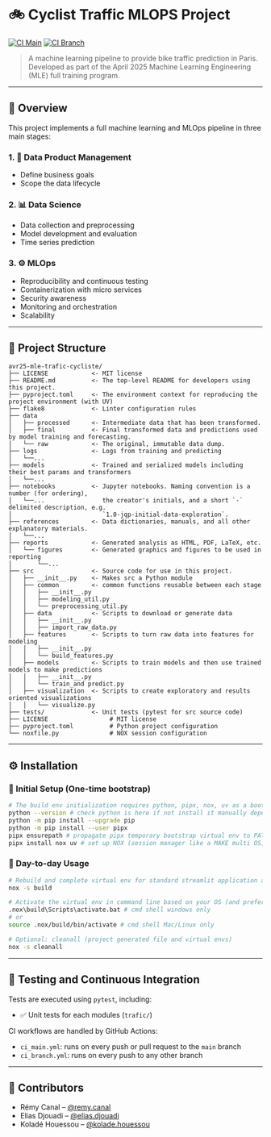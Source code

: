 # 🚲 Cyclist Traffic MLOPS Project

[![CI Main](https://github.com/zheddhe/avr25-mle-trafic-cycliste/actions/workflows/ci_main.yml/badge.svg)](https://github.com/zheddhe/avr25-mle-trafic-cycliste/actions)
[![CI Branch](https://github.com/zheddhe/avr25-mle-trafic-cycliste/actions/workflows/ci_branch.yml/badge.svg)](https://github.com/zheddhe/avr25-mle-trafic-cycliste/actions)

> A machine learning pipeline to provide bike traffic prediction in Paris.  
> Developed as part of the April 2025 Machine Learning Engineering (MLE) full training program.

---

## 🧭 Overview

This project implements a full machine learning and MLOps pipeline in three main stages:

### 1. 📐 Data Product Management

- Define business goals
- Scope the data lifecycle

### 2. 📊 Data Science

- Data collection and preprocessing
- Model development and evaluation
- Time series prediction

### 3. ⚙️ MLOps

- Reproducibility and continuous testing
- Containerization with micro services
- Security awareness
- Monitoring and orchestration
- Scalability

---

## 🧱 Project Structure

``` text
avr25-mle-trafic-cycliste/
├── LICENSE            <- MIT license
├── README.md          <- The top-level README for developers using this project.
├── pyproject.toml     <- The environment context for reproducing the project environment (with UV)
├── flake8             <- Linter configuration rules
├── data
│   ├── processed      <- Intermediate data that has been transformed.
│   ├── final          <- Final transformed data and predictions used by model training and forecasting.
│   └── raw            <- The original, immutable data dump.
├── logs               <- Logs from training and predicting
│   └──...
├── models             <- Trained and serialized models including their best params and transformers
│   └──...
├── notebooks          <- Jupyter notebooks. Naming convention is a number (for ordering),
│   └──...                the creator's initials, and a short `-` delimited description, e.g.
│                         `1.0-jqp-initial-data-exploration`.
├── references         <- Data dictionaries, manuals, and all other explanatory materials.
│   └──...
├── reports            <- Generated analysis as HTML, PDF, LaTeX, etc.
│   └── figures        <- Generated graphics and figures to be used in reporting
│       └──...
├── src                <- Source code for use in this project.
│   ├── __init__.py    <- Makes src a Python module
│   ├── common         <- common functions reusable between each stage
│   │   ├── __init__.py
│   │   ├── modeling_util.py 
│   │   └── preprocessing_util.py
│   ├── data           <- Scripts to download or generate data
│   │   ├── __init__.py
│   │   ├── import_raw_data.py 
│   ├── features       <- Scripts to turn raw data into features for modeling
│   │   ├── __init__.py
│   │   └── build_features.py
│   ├── models         <- Scripts to train models and then use trained models to make predictions
│   │   ├── __init__.py
│   │   └── train_and predict.py
│   ├── visualization  <- Scripts to create exploratory and results oriented visualizations
│   │   └── visualize.py
├── tests/             <- Unit tests (pytest for src source code)
├── LICENSE                 # MIT license
├── pyproject.toml          # Python project configuration
└── noxfile.py              # NOX session configuration
```

---

## ⚙️ Installation

### 🔧 Initial Setup (One-time bootstrap)

```bash
# The build env initialization requires python, pipx, nox, uv as a bootstrap
python --version # check python is here if not install it manually depending on your OS
python -m pip install --upgrade pip
python -m pip install --user pipx
pipx ensurepath # propagate pipx temporary bootstrap virtual env to PATH if not already done
pipx install nox uv # set up NOX (session manager like a MAKE multi OS) and UV (fast virtual env back end)
```

### 🚀 Day-to-day Usage

```bash
# Rebuild and complete virtual env for standard streamlit application and notebooks with pytorch (+ trigger test/flake8)
nox -s build

# Activate the virtual env in command line based on your OS (and preferrably add it in your IDE as the interpreter)
.nox\build\Scripts\activate.bat # cmd shell windows only
# or
source .nox/build/bin/activate # cmd shell Mac/Linux only

# Optional: cleanall (project generated file and virtual envs)
nox -s cleanall
```

---

## 🧪 Testing and Continuous Integration

Tests are executed using `pytest`, including:

- ✅ Unit tests for each modules (`trafic/`)  

CI workflows are handled by GitHub Actions:

- `ci_main.yml`: runs on every push or pull request to the `main` branch  
- `ci_branch.yml`: runs on every push to any other branch

---

## 👥 Contributors

- Rémy Canal – [@remy.canal](mailto:remy.canal@live.fr)  
- Elias Djouadi – [@elias.djouadi](mailto:elias.djouadi@gmail.com)
- Koladé Houessou – [@kolade.houessou](mailto:koladehouessou@gmail.com)
